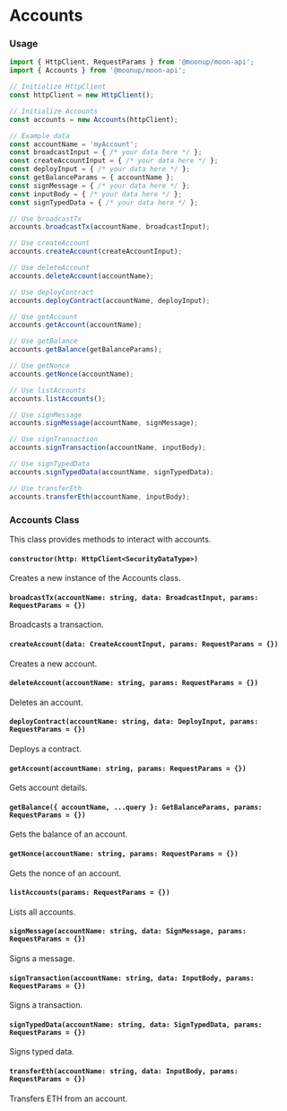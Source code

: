 # Accounts

### Usage

```typescript
import { HttpClient, RequestParams } from '@moonup/moon-api';
import { Accounts } from '@moonup/moon-api';

// Initialize HttpClient
const httpClient = new HttpClient();

// Initialize Accounts
const accounts = new Accounts(httpClient);

// Example data
const accountName = 'myAccount';
const broadcastInput = { /* your data here */ };
const createAccountInput = { /* your data here */ };
const deployInput = { /* your data here */ };
const getBalanceParams = { accountName };
const signMessage = { /* your data here */ };
const inputBody = { /* your data here */ };
const signTypedData = { /* your data here */ };

// Use broadcastTx
accounts.broadcastTx(accountName, broadcastInput);

// Use createAccount
accounts.createAccount(createAccountInput);

// Use deleteAccount
accounts.deleteAccount(accountName);

// Use deployContract
accounts.deployContract(accountName, deployInput);

// Use getAccount
accounts.getAccount(accountName);

// Use getBalance
accounts.getBalance(getBalanceParams);

// Use getNonce
accounts.getNonce(accountName);

// Use listAccounts
accounts.listAccounts();

// Use signMessage
accounts.signMessage(accountName, signMessage);

// Use signTransaction
accounts.signTransaction(accountName, inputBody);

// Use signTypedData
accounts.signTypedData(accountName, signTypedData);

// Use transferEth
accounts.transferEth(accountName, inputBody);
```

### Accounts Class

This class provides methods to interact with accounts.

#### `constructor(http: HttpClient<SecurityDataType>)`

Creates a new instance of the Accounts class.

#### `broadcastTx(accountName: string, data: BroadcastInput, params: RequestParams = {})`

Broadcasts a transaction.

#### `createAccount(data: CreateAccountInput, params: RequestParams = {})`

Creates a new account.

#### `deleteAccount(accountName: string, params: RequestParams = {})`

Deletes an account.

#### `deployContract(accountName: string, data: DeployInput, params: RequestParams = {})`

Deploys a contract.

#### `getAccount(accountName: string, params: RequestParams = {})`

Gets account details.

#### `getBalance({ accountName, ...query }: GetBalanceParams, params: RequestParams = {})`

Gets the balance of an account.

#### `getNonce(accountName: string, params: RequestParams = {})`

Gets the nonce of an account.

#### `listAccounts(params: RequestParams = {})`

Lists all accounts.

#### `signMessage(accountName: string, data: SignMessage, params: RequestParams = {})`

Signs a message.

#### `signTransaction(accountName: string, data: InputBody, params: RequestParams = {})`

Signs a transaction.

#### `signTypedData(accountName: string, data: SignTypedData, params: RequestParams = {})`

Signs typed data.

#### `transferEth(accountName: string, data: InputBody, params: RequestParams = {})`

Transfers ETH from an account.

